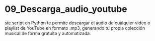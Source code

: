 # 09_Descarga_audio_youtube
ste script en Python te permite descargar el audio de cualquier video o playlist de YouTube en formato .mp3, generando tu propia colección musical de forma gratuita y automatizada.
